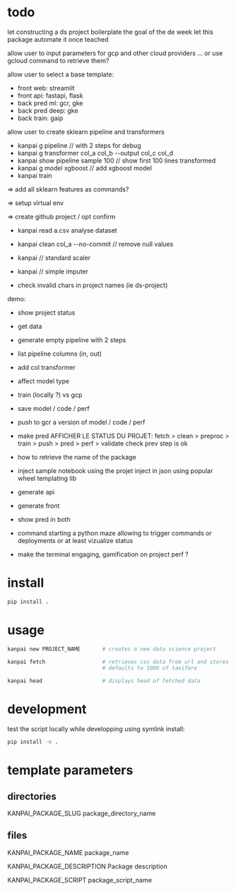 
# todo

let constructing a ds project boilerplate the goal of the de week
let this package automate it once teached

allow user to input parameters for gcp and other cloud providers
... or use gcloud command to retrieve them?

allow user to select a base template:
- front web: streamlit
- front api: fastapi, flask
- back pred ml: gcr, gke
- back pred deep: gke
- back train: gaip

allow user to create sklearn pipeline and transformers
- kanpai g pipeline // with 2 steps for debug
- kanpai g transformer col_a col_b --output col_c col_d
- kanpai show pipeline sample 100 // show first 100 lines transformed
- kanpai g model xgboost // add xgboost model
- kanpai train

=> add all sklearn features as commands?

=> setup virtual env

=> create github project / opt confirm

- kanpai read a.csv analyse dataset
- kanpai clean col_a --no-commit // remove null values
- kanpai // standard scaler
- kanpai // simple imputer

- check invalid chars in project names (ie ds-project)

demo:
- show project status
- get data
- generate empty pipeline with 2 steps
- list pipeline columns (in, out)
- add col transformer
- affect model type
- train (locally ?) vs gcp
- save model / code / perf
- push to gcr a version of model / code / perf
- make pred
AFFICHER LE STATUS DU PROJET:
fetch > clean > preproc > train > push > pred > perf > validate
check prev step is ok
- how to retrieve the name of the package
- inject sample notebook using the projet
inject in json using popular wheel templating lib
- generate api
- generate front
- show pred in both

- command starting a python maze allowing to trigger commands or deployments
or at least vizualize status

- make the terminal engaging, gamification on project perf ?

# install

``` bash
pip install .
```

# usage

``` bash
kanpai new PROJECT_NAME       # creates a new data science project

kanpai fetch                  # retrieves csv data from url and stores it locally
                              # defaults to 1000 of taxifare

kanpai head                   # displays head of fetched data
```

# development

test the script locally while developping using symlink install:

``` bash
pip install -e .
```

# template parameters

## directories

KANPAI_PACKAGE_SLUG            package_directory_name

## files

KANPAI_PACKAGE_NAME            package_name

KANPAI_PACKAGE_DESCRIPTION     Package description

KANPAI_PACKAGE_SCRIPT          package_script_name
